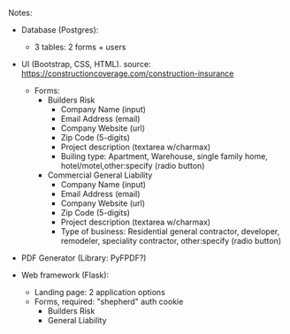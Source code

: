 Notes:

- Database (Postgres):
    - 3 tables: 2 forms + users

- UI (Bootstrap, CSS, HTML). source: https://constructioncoverage.com/construction-insurance 
    - Forms:
        - Builders Risk
            - Company Name (input)
            - Email Address (email)
            - Company Website (url)
            - Zip Code (5-digits)
            - Project description (textarea w/charmax)
            - Builing type: Apartment, Warehouse, single family home, hotel/motel,other:specify (radio button)
            <!-- - Coverage needed: Building materials, foundation, temporary structures, weather damage,other:specify (checkbox) -->
        - Commercial General Liability
            - Company Name (input)
            - Email Address (email)
            - Company Website (url)
            - Zip Code (5-digits)
            - Project description (textarea w/charmax)
            - Type of business: Residential general contractor, developer, remodeler, speciality contractor, other:specify (radio button)
            <!-- - Coverage needed: faulty workmanship, job-related injury, other:specify (checkbox) -->

- PDF Generator (Library: PyFPDF?)

- Web framework (Flask):
    - Landing page: 2 application options
    - Forms, required: "shepherd" auth cookie
        - Builders Risk
        - General Liability
